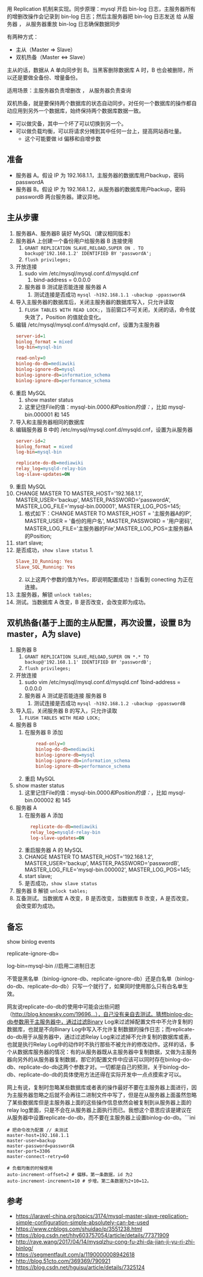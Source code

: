 用 Replication 机制来实现。同步原理：mysql 开启 bin-log 日志，主服务器所有的增删改操作会记录到 bin-log 日志；然后主服务器把 bin-log 日志发送 给 从服务器 ， 从服务器重放 bin-log 日志确保数据同步

有两种方式：
* 主从（Master => Slave）
* 双机热备（Master <=> Slave）

主从的话，数据从 A 单向同步到 B。当黑客删除数据库 A 时，B 也会被删除，所以还是要做全备份、增量备份。

适用场景：主服务器负责增删改 ， 从服务器负责查询

双机热备，就是要保持两个数据库的状态自动同步。对任何一个数据库的操作都自动应用到另外一个数据库，始终保持两个数据库数据一致。
- 可以做灾备，其中一个坏了可以切换到另一个。
- 可以做负载均衡，可以将请求分摊到其中任何一台上，提高网站吞吐量。
  -   这个可能要做 id 偏移和自增步数

##  准备
* 服务器 A。假设 IP 为 192.168.1.1，主服务器的数据库用户backup，密码passwordA
* 服务器 B。假设 IP 为 192.168.1.2，从服务器的数据库用户backup，密码passwordB
  两台服务器。建议异地。

##  主从步骤
1. 服务器A、服务器B 装好 MySQL（建议相同版本）
2. 服务器A 上创建一个备份用户给服务器 B 连接使用
    1. `GRANT REPLICATION SLAVE,RELOAD,SUPER ON . TO backup@'192.168.1.2' IDENTIFIED BY 'passwordA';`
    2. `flush privileges;`
3. 开放连接
    1.  sudo vim /etc/mysql/mysql.conf.d/mysqld.cnf
        1.  bind-address = 0.0.0.0
    2. 服务器 B 测试是否能连接 服务器 A
       1. 测试连接是否成功 `mysql -h192.168.1.1 -ubackup -ppasswordA`
4. 导入主服务器的数据库后，关闭主服务器的数据库写入，只允许读取
    1.  `FLUSH TABLES WITH READ LOCK;`，当前窗口不可关闭，关闭的话，命令就失效了，Position 的值就会变化。
5. 编辑 /etc/mysql/mysql.conf.d/mysqld.cnf，设置为主服务器
    ```ini
    server-id=1
    binlog_format = mixed
    log-bin=mysql-bin
    
    read-only=0
    binlog-do-db=mediawiki
    binlog-ignore-db=mysql
    binlog-ignore-db=information_schema
    binlog-ignore-db=performance_schema
    ```
6.  重启 MySQL 
    1.  show master status
    2.  这里记住File的值：mysql-bin.0000*和Position的值：*，比如 mysql-bin.000001 和 145
7. 导入和主服务器相同的数据库
8. 编辑服务器 B 中的 /etc/mysql/mysql.conf.d/mysqld.cnf，设置为从服务器
    ```ini
    server-id=2 
    binlog_format = mixed
    log-bin=mysql-bin
    
    replicate-do-db=mediawiki
    relay_log=mysqld-relay-bin
    log-slave-updates=ON
    ```
9. 重启 MySQL
10. CHANGE MASTER TO MASTER_HOST='192.168.1.1', MASTER_USER='backup', MASTER_PASSWORD='passwordA', MASTER_LOG_FILE='mysql-bin.000001', MASTER_LOG_POS=145;
    1. 格式如下：CHANGE MASTER TO MASTER_HOST = '主服务器A的IP', MASTER_USER = '备份的用户名', MASTER_PASSWORD = '用户密码', MASTER_LOG_FILE='主服务器的File',MASTER_LOG_POS=主服务器A的Position;
11. start slave;
12. 是否成功，`show slave status`
    1.
       ```ini
       Slave_IO_Running: Yes
       Slave_SQL_Running: Yes
       ```
    2. 以上这两个参数的值为Yes，即说明配置成功！当看到 conecting 为正在连接。
13. 主服务器，解锁 `unlock tables;`
14. 测试。当数据库 A 改变，B 是否改变，会改变即为成功。

##  双机热备(基于上面的主从配置，再次设置，设置 B为 master，A为 slave) 

1. 服务器 B
    1. `GRANT REPLICATION SLAVE,RELOAD,SUPER ON *.* TO backup@'192.168.1.1' IDENTIFIED BY 'passwordB';`
    2. `flush privileges;`
2. 开放连接 
   1. sudo vim /etc/mysql/mysql.conf.d/mysqld.cnf 
      1bind-address = 0.0.0.0
   2. 服务器 A 测试是否能连接 服务器 B 
      1. 测试连接是否成功 `mysql -h192.168.1.2 -ubackup -ppasswordB`
3. 导入后，关闭服务器 B 的写入，只允许读取
   1. `FLUSH TABLES WITH READ LOCK;`
4. 服务器 B 
   1. 在服务器 B 添加
      ```ini
          read-only=0
          binlog-do-db=mediawiki
          binlog-ignore-db=mysql
          binlog-ignore-db=information_schema
          binlog-ignore-db=performance_schema
      ``` 
   2. 重启 MySQL
5. show master status 
   1. 这里记住File的值：mysql-bin.0000*和Position的值：*，比如 mysql-bin.000002 和 145
6. 服务器 A 
   1. 在服务器 A 添加
      ```ini
        replicate-do-db=mediawiki
        relay_log=mysqld-relay-bin
        log-slave-updates=ON
      ```
   2. 重启服务器 A 的 MySQL
   3. CHANGE MASTER TO MASTER_HOST='192.168.1.2', MASTER_USER='backup', MASTER_PASSWORD='passwordB', MASTER_LOG_FILE='mysql-bin.000002', MASTER_LOG_POS=145;
   4. start slave;
   5.  是否成功，`show slave status`
7. 服务器 B 解锁 `unlock tables;`
8. 互备测试。当数据库 A 改变，B 是否改变，当数据库 B 改变，A 是否改变。会改变即为成功。

##  备忘 
show binlog events

replicate-ignore-db=

log-bin=mysql-bin //启用二进制日志

不管是黑名单（binlog-ignore-db、replicate-ignore-db）还是白名单（binlog-do-db、replicate-do-db）只写一个就行了，如果同时使用那么只有白名单生效。

网友说replicate-do-db的使用中可能会出些问题（http://blog.knowsky.com/19696...），自己没有亲自去测试。猜想binlog-do-db参数用于主服务器中，通过过滤Binary Log来过滤掉配置文件中不允许复制的数据库，也就是不向Binary Log中写入不允许复制数据的操作日志；而replicate-do-db用于从服务器中，通过过滤Relay Log来过滤掉不允许复制的数据库或表，也就是执行Relay Log中的动作时不执行那些不被允许的修改动作。这样的话，多个从数据库服务器的情况：有的从服务器既从主服务器中复制数据，又做为主服务器向另外的从服务器复制数据，那它的配置文件中应该可以同时存在binlog-do-db、replicate-do-db这两个参数才对。一切都是自己的预测，关于binlog-do-db、replicate-do-db的具体使用方法还得在实际开发中一点点摸索才可以。

网上有说，复制时忽略某些数据库或者表的操作最好不要在主服务器上面进行，因为主服务器忽略之后就不会再往二进制文件中写了，但是在从服务器上面虽然忽略了某些数据库但是主服务器上面的这些操作信息依然会被复制到从服务器上面的relay log里面，只是不会在从服务器上面执行而已。我想这个意思应该是建议在从服务器中设置replicate-do-db，而不要在主服务器上设置binlog-do-db。```ini

```
# 把命令改为配置 // 未测试
master-host=192.168.1.1
master-user=backup
master-password=passwordA
master-port=3306
master-connect-retry=60

# 负载均衡的时候使用
auto-increment-offset=2 # 偏移。第一条数据，id 为2
auto-increment-increment=10 # 步增。第二条数据为2+10=12。
```

##  参考
- https://laravel-china.org/topics/3174/mysql-master-slave-replication-simple-configuration-simple-absolutely-can-be-used
- https://www.cnblogs.com/shuidao/p/3551238.html
- https://blog.csdn.net/hhy603757054/article/details/77371909
- http://raye.wang/2017/04/14/mysqlzhu-cong-fu-zhi-da-jian-ji-yu-ri-zhi-binlog/
- https://segmentfault.com/a/1190000008942618
- http://blog.51cto.com/369369/790921
- https://blog.csdn.net/hguisu/article/details/7325124
